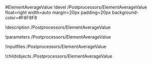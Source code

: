 <!-- MOOSE Object Documentation Stub: Remove this when content is added. -->
#ElementAverageValue
!devel /Postprocessors/ElementAverageValue float=right width=auto margin=20px padding=20px background-color=#F8F8F8

!description /Postprocessors/ElementAverageValue

!parameters /Postprocessors/ElementAverageValue

!inputfiles /Postprocessors/ElementAverageValue

!childobjects /Postprocessors/ElementAverageValue
